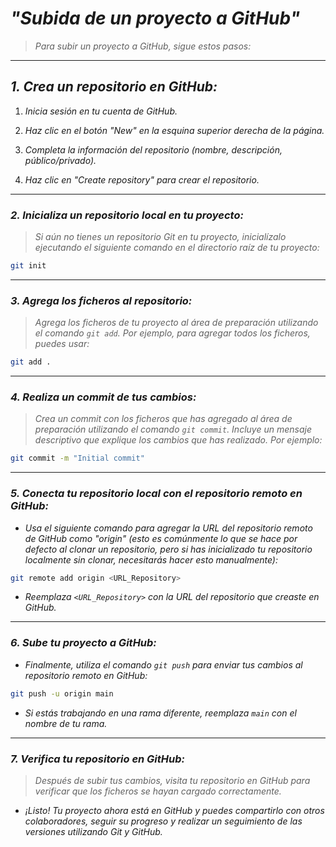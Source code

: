 <!-- Autor: Daniel Benjamin Perez Morales -->
<!-- GitHub: https://github.com/DanielBenjaminPerezMoralesDev13 -->
<!-- GitLab: https://gitlab.com/DanielBenjaminPerezMoralesDev13 -->
<!-- Correo electrónico: danielperezdev@proton.me -->

# ***"Subida de un proyecto a GitHub"***

> *Para subir un proyecto a GitHub, sigue estos pasos:*

---

## ***1. Crea un repositorio en GitHub:***

1. *Inicia sesión en tu cuenta de GitHub.*

2. *Haz clic en el botón "New" en la esquina superior derecha de la página.*

3. *Completa la información del repositorio (nombre, descripción, público/privado).*

4. *Haz clic en "Create repository" para crear el repositorio.*

---

### ***2. Inicializa un repositorio local en tu proyecto:***

> *Si aún no tienes un repositorio Git en tu proyecto, inicialízalo ejecutando el siguiente comando en el directorio raíz de tu proyecto:*

```bash
git init
```

---

### ***3. Agrega los ficheros al repositorio:***

> *Agrega los ficheros de tu proyecto al área de preparación utilizando el comando `git add`. Por ejemplo, para agregar todos los ficheros, puedes usar:*

```bash
git add .
```

---

### ***4. Realiza un commit de tus cambios:***

> *Crea un commit con los ficheros que has agregado al área de preparación utilizando el comando `git commit`. Incluye un mensaje descriptivo que explique los cambios que has realizado. Por ejemplo:*

```bash
git commit -m "Initial commit"
```

---

### ***5. Conecta tu repositorio local con el repositorio remoto en GitHub:***

- *Usa el siguiente comando para agregar la URL del repositorio remoto de GitHub como "origin" (esto es comúnmente lo que se hace por defecto al clonar un repositorio, pero si has inicializado tu repositorio localmente sin clonar, necesitarás hacer esto manualmente):*

```bash
git remote add origin <URL_Repository>
```

- *Reemplaza `<URL_Repository>` con la URL del repositorio que creaste en GitHub.*

---

### ***6. Sube tu proyecto a GitHub:***

- *Finalmente, utiliza el comando `git push` para enviar tus cambios al repositorio remoto en GitHub:*

```bash
git push -u origin main
```

- *Si estás trabajando en una rama diferente, reemplaza `main` con el nombre de tu rama.*

---

### ***7. Verifica tu repositorio en GitHub:***

> *Después de subir tus cambios, visita tu repositorio en GitHub para verificar que los ficheros se hayan cargado correctamente.*

- *¡Listo! Tu proyecto ahora está en GitHub y puedes compartirlo con otros colaboradores, seguir su progreso y realizar un seguimiento de las versiones utilizando Git y GitHub.*
